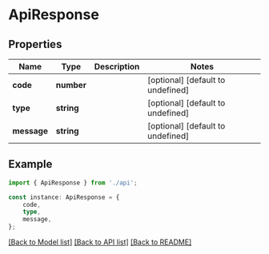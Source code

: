 # ApiResponse


## Properties

Name | Type | Description | Notes
------------ | ------------- | ------------- | -------------
**code** | **number** |  | [optional] [default to undefined]
**type** | **string** |  | [optional] [default to undefined]
**message** | **string** |  | [optional] [default to undefined]

## Example

```typescript
import { ApiResponse } from './api';

const instance: ApiResponse = {
    code,
    type,
    message,
};
```

[[Back to Model list]](../README.md#documentation-for-models) [[Back to API list]](../README.md#documentation-for-api-endpoints) [[Back to README]](../README.md)

